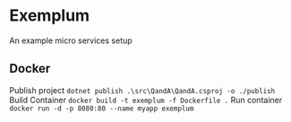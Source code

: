# Exemplum
An example micro services setup

## Docker 

Publish project
`dotnet publish .\src\QandA\QandA.csproj -o ./publish`
Build Container
`docker build -t exemplum -f Dockerfile .`
Run container
`docker run -d -p 8080:80 --name myapp exemplum`

